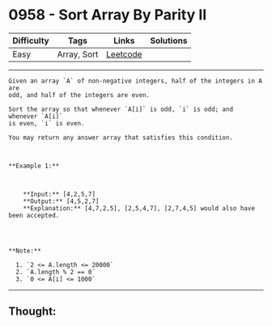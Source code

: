 # 0958 - Sort Array By Parity II

Difficulty  | Tags | Links | Solutions
----------- | ---- | ----- | -----
Easy | Array, Sort | [Leetcode](https://leetcode.com/problems/sort-array-by-parity-ii/description/) |


-----------

```
Given an array `A` of non-negative integers, half of the integers in A are
odd, and half of the integers are even.

Sort the array so that whenever `A[i]` is odd, `i` is odd; and whenever `A[i]`
is even, `i` is even.

You may return any answer array that satisfies this condition.



**Example 1:**

    
    
    **Input:** [4,2,5,7]
    **Output:** [4,5,2,7]
    **Explanation:** [4,7,2,5], [2,5,4,7], [2,7,4,5] would also have been accepted.
    



**Note:**

  1. `2 <= A.length <= 20000`
  2. `A.length % 2 == 0`
  3. `0 <= A[i] <= 1000`
```

-----------

## Thought:
